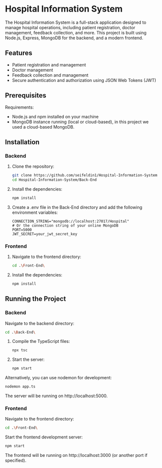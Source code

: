 # Hospital Information System

The Hospital Information System is a full-stack application designed to manage hospital operations, including patient registration, doctor management, feedback collection, and more.
This project is built using Node.js, Express, MongoDB for the backend, and a modern frontend.

## Features

- Patient registration and management
- Doctor management
- Feedback collection and management
- Secure authentication and authorization using JSON Web Tokens (JWT)

## Prerequisites

Requirements:

- Node.js and npm installed on your machine
- MongoDB instance running (local or cloud-based), in this project we used a cloud-based MongoDB.

## Installation

### Backend

1. Clone the repository:
   ```sh
   git clone https://github.com/seifeldin1/Hospital-Information-System.git
   cd Hospital-Information-System/Back-End
   ```
2. Install the dependencies:

   ```sh
   npm install
   ```

3. Create a .env file in the Back-End directory and add the following environment variables:

   ```
   CONNECTION_STRING="mongodb://localhost:27017/Hospital"
   # Or the connection string of your online MongoDB
   PORT=5000
   JWT_SECRET=your_jwt_secret_key
   ```

### Frontend

1. Navigate to the frontend directory:

   ```sh
   cd .\Front-End\
   ```

2. Install the dependencies:

   ```sh
   npm install
   ```

## Running the Project

### Backend

Navigate to the backend directory:

```sh
cd .\Back-End\
```

1. Compile the TypeScript files:

   ```sh
   npx tsc
   ```

2. Start the server:

   ```sh
   npm start
   ```

Alternatively, you can use nodemon for development:

```sh
nodemon app.ts
```

The server will be running on http://localhost:5000.

### Frontend

Navigate to the frontend directory:

```sh
cd .\Front-End\
```

Start the frontend development server:

```sh
npm start
```

The frontend will be running on http://localhost:3000 (or another port if specified).
